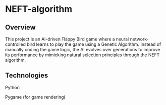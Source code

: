 # NEFT-algorithm

## Overview

This project is an AI-driven Flappy Bird game where a neural network-controlled bird learns to play the game using a Genetic Algorithm. Instead of manually coding the game logic, the AI evolves over generations to improve its performance by mimicking natural selection principles through the NEFT algorithm.

## Technologies

Python

Pygame (for game rendering)
